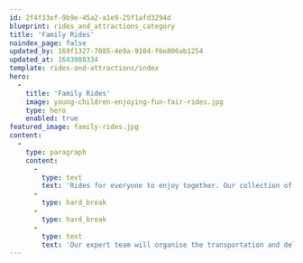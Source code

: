 ```yaml
---
id: 2f4f33ef-9b9e-45a2-a1e9-25f1afd3294d
blueprint: rides_and_attractions_category
title: 'Family Rides'
noindex_page: false
updated_by: 169f1327-7085-4e9a-9104-f6e806ab1254
updated_at: 1643988334
template: rides-and-attractions/index
hero:
  -
    title: 'Family Rides'
    image: young-children-enjoying-fun-fair-rides.jpg
    type: hero
    enabled: true
featured_image: family-rides.jpg
content:
  -
    type: paragraph
    content:
      -
        type: text
        text: 'Rides for everyone to enjoy together. Our collection of family rides, including the classic Waltzers, are available to hire for any event or special occasion. If you’ve got the space, we’ll make it work!'
      -
        type: hard_break
      -
        type: hard_break
      -
        type: text
        text: 'Our expert team will organise the transportation and delivery of the rides to your setting, along with the set-up. We’ll also operate and ensure safety and fun throughout your event.'
---
```

